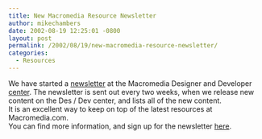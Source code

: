 ```yaml
---
title: New Macromedia Resource Newsletter
author: mikechambers
date: 2002-08-19 12:25:01 -0800
layout: post
permalink: /2002/08/19/new-macromedia-resource-newsletter/
categories:
  - Resources
---
```



We have started a [newsletter][1] at the Macromedia Designer and Developer [center][2]. The newsletter is sent out every two weeks, when we release new content on the Des / Dev center, and lists all of the new content.  
It is an excellent way to keep on top of the latest resources at Macromedia.com.  
You can find more information, and sign up for the newsletter [here][1].

 [1]: http://dynamic.macromedia.com/bin/MM/software/trial/hwswrec.jsp?product=desdev
 [2]: http://www.macromedia.com/desdev/